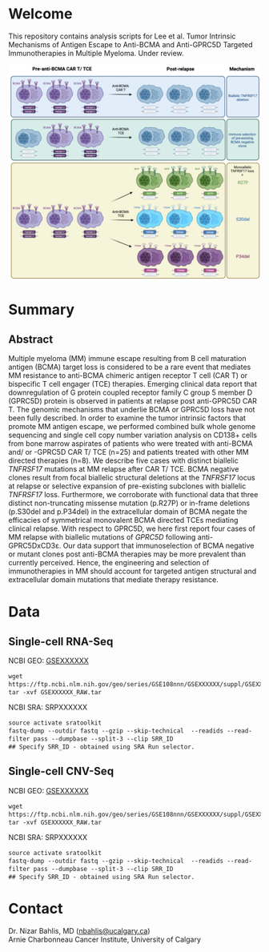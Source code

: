# Welcome
This repository contains analysis scripts for Lee et al. Tumor Intrinsic Mechanisms of Antigen Escape to Anti-BCMA and Anti-GPRC5D Targeted Immunotherapies in Multiple Myeloma. Under review.

![](images/Myeloma_Immunotherapy_Antigen_Escape_Graphical_Abstract.png)

# Summary

## Abstract
Multiple myeloma (MM) immune escape resulting from B cell maturation antigen (BCMA) target loss is considered to be a rare event that mediates MM resistance to anti-BCMA chimeric antigen receptor T cell (CAR T) or bispecific T cell engager (TCE) therapies. Emerging clinical data report that downregulation of G protein coupled receptor family C group 5 member D (GPRC5D) protein is observed in patients at relapse post anti-GPRC5D CAR T. The genomic mechanisms that underlie BCMA or GPRC5D loss have not been fully described. In order to examine the tumor intrinsic factors that promote MM antigen escape, we performed combined bulk whole genome sequencing and single cell copy number variation analysis on CD138+ cells from bone marrow aspirates of patients who were treated with anti-BCMA and/ or -GPRC5D CAR T/ TCE (n=25) and patients treated with other MM directed therapies (n=8). We describe five cases with distinct biallelic _TNFRSF17_ mutations  at MM relapse after CAR T/ TCE. BCMA negative clones result from focal biallelic structural deletions at the _TNFRSF17_ locus at relapse or selective expansion of pre-existing subclones with biallelic _TNFRSF17_ loss. Furthermore, we corroborate with functional data that three distinct non-truncating missense mutation (p.R27P) or in-frame deletions (p.S30del and p.P34del)  in the extracellular domain of BCMA negate the efficacies of symmetrical monovalent BCMA directed TCEs mediating clinical relapse. With respect to GPRC5D, we here first report four cases of MM relapse with biallelic mutations of _GPRC5D_ following anti-GPRC5DxCD3ε. Our data support that immunoselection of BCMA negative or mutant clones post anti-BCMA therapies may be more prevalent than currently perceived. Hence, the engineering and selection of immunotherapies in MM should account for targeted antigen structural and extracellular domain mutations that mediate therapy resistance.

# Data

## Single-cell RNA-Seq
NCBI GEO: [GSEXXXXXX](https://www.ncbi.nlm.nih.gov/geo/query/acc.cgi?acc=GSEXXXXXX) <br/>
```
wget https://ftp.ncbi.nlm.nih.gov/geo/series/GSE108nnn/GSEXXXXXX/suppl/GSEXXXXXX_RAW.tar
tar -xvf GSEXXXXXX_RAW.tar
```
NCBI SRA: SRPXXXXXX <br/>
```
source activate sratoolkit
fastq-dump --outdir fastq --gzip --skip-technical  --readids --read-filter pass --dumpbase --split-3 --clip SRR_ID
## Specify SRR_ID - obtained using SRA Run selector.
```

## Single-cell CNV-Seq
NCBI GEO: [GSEXXXXXX](https://www.ncbi.nlm.nih.gov/geo/query/acc.cgi?acc=GSEXXXXXX) <br/>
```
wget https://ftp.ncbi.nlm.nih.gov/geo/series/GSE108nnn/GSEXXXXXX/suppl/GSEXXXXXX_RAW.tar
tar -xvf GSEXXXXXX_RAW.tar
```
NCBI SRA: SRPXXXXXX <br/>
```
source activate sratoolkit
fastq-dump --outdir fastq --gzip --skip-technical  --readids --read-filter pass --dumpbase --split-3 --clip SRR_ID
## Specify SRR_ID - obtained using SRA Run selector.
```

# Contact
Dr. Nizar Bahlis, MD (nbahlis@ucalgary.ca) <br/>
Arnie Charbonneau Cancer Institute, University of Calgary
